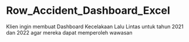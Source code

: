 # Row_Accident_Dashboard_Excel
Klien ingin membuat Dashboard Kecelakaan Lalu Lintas untuk tahun 2021 dan 2022 agar mereka dapat memperoleh wawasan

